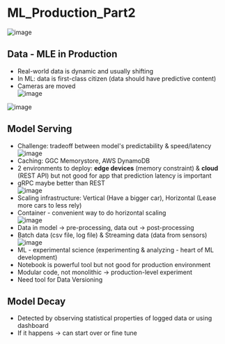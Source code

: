 # ML_Production_Part2
![image](https://github.com/hyhung12/ML_Production_Roadmap/assets/97202476/cf96ceee-7827-43f5-8ae5-0d952e318785)

## Data - MLE in Production
- Real-world data is dynamic and usually shifting
- In ML: data is first-class citizen (data should have predictive content)
- Cameras are moved\
![image](https://github.com/hyhung12/ML_Production_Roadmap/assets/97202476/a11f9832-9104-4613-96da-193d776ddab4)

![image](https://github.com/hyhung12/ML_Production_Roadmap/assets/97202476/9f79c83f-695c-4f83-b2d6-818abf9c1b14)

## Model Serving
- Challenge: tradeoff between model's predictability & speed/latency\
![image](https://github.com/hyhung12/ML_Production_Roadmap/assets/97202476/d0ed3e26-e044-4599-b665-6fb1c9d270ea)
- Caching: GGC Memorystore, AWS DynamoDB
- 2 environments to deploy: **edge devices** (memory constraint) & **cloud** (REST API) but not good for app that prediction latency is important
- gRPC maybe better than REST\
![image](https://github.com/hyhung12/ML_Production_Roadmap/assets/97202476/59be1dba-e36a-4e2b-9502-b68833c0d0d0)
- Scaling infrastructure: Vertical (Have a bigger car), Horizontal (Lease more cars to less rely)
- Container - convenient way to do horizontal scaling\
![image](https://github.com/hyhung12/ML_Production_Roadmap/assets/97202476/75366b49-8125-4a60-9982-1cd4390fa104)
- Data in model -> pre-processing, data out -> post-processing
- Batch data (csv file, log file) & Streaming data (data from sensors)\
![image](https://github.com/hyhung12/ML_Production_Roadmap/assets/97202476/fee30aa9-a21f-440c-89e4-2ae93e7394bf)
- ML - experimental science (experimenting & analyzing - heart of ML development)
- Notebook is powerful tool but not good for production environment
- Modular code, not monolithic -> production-level experiment
- Need tool for Data Versioning
  
## Model Decay
- Detected by observing statistical properties of logged data or using dashboard
- If it happens -> can start over or fine tune
